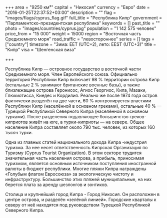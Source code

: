 +++
area = "9250 км²"
capital = "Никосия"
currency = "Евро"
date = "2016-01-25T22:37:52+03:00"
description = ""
flag = "images/flags/cyprus_flag.gif"
full_title = "Республика Кипр"
government = "Парламентско-президентская республика"
keywords = []
past_title = ""
photo = "images/countries/cyprus.jpg"
population = "1 142 575 человек"
price_from = "15 000"
weight = 15000
region = "Восточная часть Средиземного моря"
road_traffic = "левостороннее"
series = []
tags = ["country"]
timezone = "Зима: EET (UTC+2), лето: EEST (UTC+3)"
title = "Кипр"
visa = "Шенгенская виза"

+++

Республика Кипр — островное государство в восточной части Средиземного моря. Член Европейского союза. Официально территория Республики Кипр включает 98 % территории острова Кипр (остальные 2 % занимают британские военные базы), а также близлежащие острова Геронисос, Агиос Георгиос, Кила, Мазаки, Глюкиотисса, Киедес и Кордилия. Реально же после 1974 года остров фактически разделён на две части, 60 % контролируется властями Республики Кипр (населённой в основном греками), остальные 40 % — Турецкой Республикой Северного Кипра (населённой в основном турками). После разделения подавляющее большинство греков-киприотов живёт на юге, а турки-киприоты — на севере. Общее население Кипра составляет около 790 тыс. человек, из которых 160 тысяч турки.

Одна из главных статей национального дохода Кипра -индустрия туризма. За нее несет ответственность Кипрская Организация по Туризму (Cyprus Tourist Organization). В этом секторе трудится значительная часть населения острова, а прибыль, приносимая туризмом, является основным источником поступления иностранной валюты в бюджет республики. Многие пляжи Кипра награждены «Голубым флагом Евросоюза» за экологическую чистоту и инфраструктуру. Большинство этих пляжей муниципальные, на них берется плата за аренду шезлонгов и зонтиков.

Столица и крупнейший город Кипра - Город Никосия. Он расположен в центре острова, и разделён «зелёной линией». Городские кварталы к северу от неё находятся под руководством Турецкой Республикой Северного Кипра.